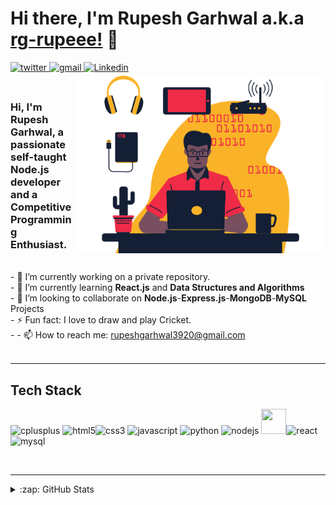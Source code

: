 # Hi there, I'm Rupesh Garhwal a.k.a [rg-rupeee!](https://github.com/rg-rupeee) 👋

<a href="https://twitter.com/GarhwalRupesh" target="_blank">
<img src=https://img.shields.io/badge/twitter-%2300acee.svg?&style=for-the-badge&logo=twitter&logoColor=white alt=twitter style="margin-bottom: 5px;" />
</a> 
<a href="mailto:rupeshgarhwal3920@gmail.com?hl=en" target="_blank">
<img src=https://img.shields.io/badge/gmail-%23DC493C.svg?&style=for-the-badge&logo=gmail&logoColor=white alt=gmail style="margin-bottom: 5px;" />
</a>
<a href="https://www.linkedin.com/in/rupesh03/" target="_blank">
<img src=https://img.shields.io/badge/linkedin-%231E77B5.svg?&style=for-the-badge&logo=linkedin&logoColor=white alt=Linkedin style="margin-bottom: 5px;" />
</a>

<br />

<img alt="Rupesh Hero Image" align="right" src="./heroIMG.png" width="400px"/>

<br />

<h3>Hi, I'm Rupesh Garhwal, a passionate self-taught <strong> Node.js developer</strong> and a <strong>Competitive Programming Enthusiast</strong>.</h3>
<br />
- 🔭 I’m currently working on a private repository.<br/>
- 🌱 I’m currently learning <strong>React.js</strong> and <strong>Data Structures and Algorithms</strong> <br/>
- 🤝 I’m looking to collaborate on <strong>Node.js</strong>-<strong>Express.js</strong>-<strong>MongoDB</strong>-<strong>MySQL</strong> Projects<br/>
- ⚡ Fun fact: I love to draw and play Cricket.<br/>
- - 📫 How to reach me: <a href="mailto:rupeshgarhwal3920@gmail.com"> rupeshgarhwal3920@gmail.com </a> <br/>

<br />

---

## Tech Stack
<p align="left">
 <img src="https://img.icons8.com/color/48/000000/c-plus-plus-logo.png"  alt="cplusplus" width="40" height="40"/>  <img src="https://img.icons8.com/color/48/000000/html-5.png" alt="html5" width="40" height="40"/><img src="https://img.icons8.com/color/48/000000/css3.png" alt="css3" width="40" height="40"/> <img src="https://img.icons8.com/color/48/000000/javascript.png" alt="javascript" width="40" height="40"/> <img src="https://img.icons8.com/ultraviolet/40/000000/react.png" alt="python" width="40" height="40"/> 
 <img src="https://img.icons8.com/color/48/000000/nodejs.png" width="40" height="40" alt="nodejs" /> <img src="https://img.icons8.com/color/48/000000/mongodb.png" width="40" height="40" /><img src="https://img.icons8.com/color/40/000000/python.png" alt="react" width="40" height="40"/> <img src="https://img.icons8.com/ios/50/000000/mysql-logo.png" alt="mysql" width="40" height="40"/> 
<!--  <img src="https://img.icons8.com/color/48/000000/firebase.png" alt="firebase" width="40" height="40"/> -->

 </p>

<br />

---

<details>
  <summary>:zap: GitHub Stats</summary>

  <img align="left" alt="Rupesh Garhwal Github Stats" src="https://github-readme-stats.anuraghazra1.vercel.app/api?username=rg-rupeee&count_private=true&theme=radical" />

</details>
